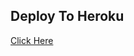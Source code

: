 ## Deploy To Heroku ##

[Click Here](https://heroku.com/deploy?template=https://github.com/hoihoi07/group-encoding-bot)

